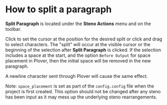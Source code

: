 # How to split a paragraph

**Split Paragraph** is located under the **Steno Actions** menu and on the toolbar.

Click to set the cursor at the position for the desired split or click and drag to select characters. The "split" will occur at the visible cursor or the beginning of the selection after **Split Paragraph** is clicked. If the selection includes a space at the start, and the option `Before Output` for space placement in Plover, then the initial space will be removed in the new paragraph. 

A newline character sent through Plover will cause the same effect.

Note: `space_placement` is set as part of the `config.config` file when the project is first created. This option should not be changed after any steno has been input as it may mess up the underlying steno rearrangements.